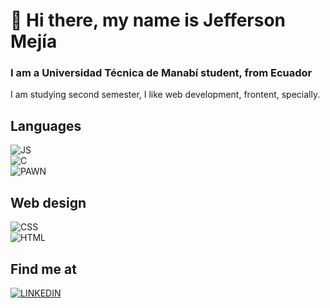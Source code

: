 # 👋 Hi there, my name is Jefferson Mejía
### I am a Universidad Técnica de Manabí student, from Ecuador

I am studying second semester, I like web development, frontent, specially.

## Languages
![JS](https://img.shields.io/badge/Web_apps-ffff00?style=for-the-badge&logo=javascript&logoColor=ffff00&labelColor=black)</br>
![C](https://img.shields.io/badge/Console_Applications-007DDA?style=for-the-badge&logo=c&logoColor=5E97D0&labelColor=white)</br>
![PAWN](https://img.shields.io/badge/Pawn-San_Andreas_MultiPlayer_Developer-007DDA?style=for-the-badge&logo=pawno&logoColor=purple&labelColor=white)</br>

## Web design
![CSS](https://img.shields.io/badge/Web_Designer-007DDA?style=for-the-badge&logo=css3&logoColor=007DDA&labelColor=white)</br>
![HTML](https://img.shields.io/badge/Web_Designer-f58300?style=for-the-badge&logo=html5&logoColor=f58300&labelColor=white)</br>

## Find me at
[![LINKEDIN](https://img.shields.io/badge/Jefferson_Mejía-white?style=for-the-badge&logo=linkedin&logoColor=006A99&labelColor=white)](https://www.linkedin.com/in/jefferson-mej%C3%ADa-ab9b731b8/)
